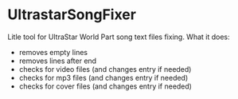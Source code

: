 # UltrastarSongFixer
Litle tool for UltraStar World Part song text files fixing.
What it does:
- removes empty lines
- removes lines after end
- checks for video files (and changes entry if needed)
- checks for mp3 files (and changes entry if needed)
- checks for cover files (and changes entry if needed)
